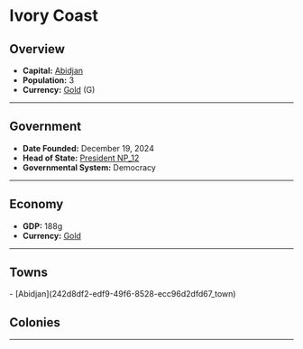 <!--UNDEDITED FILE, remove this entire line if this file has been edited!-->
# <!--NAME-->Ivory Coast<!--NAME-->

## Overview

- **Capital:** <!--CAPITAL_LINK-->[Abidjan](242d8df2-edf9-49f6-8528-ecc96d2dfd67_town)<!--CAPITAL_LINK-->
- **Population:** <!--POPULATION-->3<!--POPULATION-->
- **Currency:** <!--CURRENCY_LINK-->[Gold](Gold_currency)<!--CURRENCY_LINK--> (<!--CURRENCY_ABV-->G<!--CURRENCY_ABV-->)

---

## Government

- **Date Founded:** <!--FOUNDED-->December 19, 2024<!--FOUNDED-->
- **Head of State:** <!--LEADER_TITLE_LINK-->[President NP_12](NP_12_user)<!--LEADER_TITLE_LINK-->
- **Governmental System:** <!--GOVERNMENT-->Democracy<!--GOVERNMENT-->

---

## Economy

- **GDP:** <!--GDP-->188g<!--GDP-->
- **Currency:** <!--CURRENCY_LINK-->[Gold](Gold_currency)<!--CURRENCY_LINK-->

---

## Towns

<!--TOWNS-->- [Abidjan](242d8df2-edf9-49f6-8528-ecc96d2dfd67_town)<!--TOWNS-->

## Colonies

<!--COLONIES--><!--COLONIES-->

---